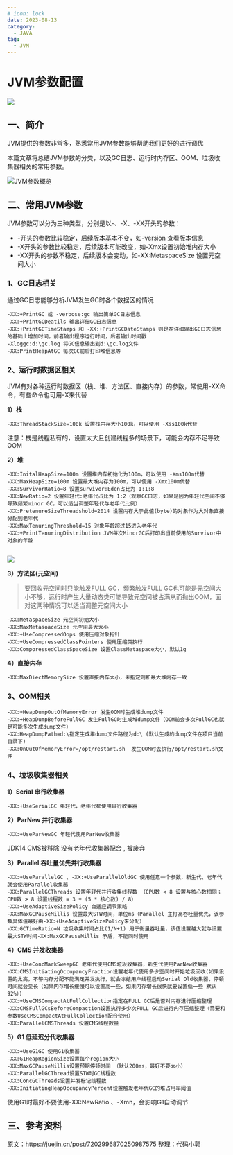 ```yaml
---
# icon: lock
date: 2023-08-13
category:
  - JAVA
tag:
  - JVM
---
```


# JVM参数配置
![](http://cdn.gydblog.com/images/sucai/sc-1.jpg)

## 一、简介
JVM提供的参数非常多，熟悉常用JVM参数能够帮助我们更好的进行调优

本篇文章将总结JVM参数的分类，以及GC日志、运行时内存区、OOM、垃圾收集器相关的常用参数。

![JVM参数概览](http://cdn.gydblog.com/images/java/jvm/jvm-21.jpg)

## 二、常用JVM参数
JVM参数可以分为三种类型，分别是以-、-X、-XX开头的参数：

- -开头的参数比较稳定，后续版本基本不变，如-version  查看版本信息
- -X开头的参数比较稳定，后续版本可能改变，如-Xmx设置初始堆内存大小
- -XX开头的参数不稳定，后续版本会变动，如-XX:MetaspaceSize 设置元空间大小 

### 1、GC日志相关
通过GC日志能够分析JVM发生GC时各个数据区的情况

```
-XX:+PrintGC 或 -verbose:gc 输出简单GC日志信息
-XX:+PrintGCDeatils 输出详细GC日志信息
-XX:+PrintGCTimeStamps 和 -XX:+PrintGCDateStamps 则是在详细输出GC日志信息的基础上增加时间，前者输出程序运行时间，后者输出时间戳
-Xloggc:d:\gc.log 将GC信息输出到d:\gc.log文件
-XX:PrintHeapAtGC 每次GC前后打印堆信息等
```

### 2、运行时数据区相关
JVM有对各种运行时数据区（栈、堆、方法区、直接内存）的参数，常使用-XX命令，有些命令也可用-X来代替

**1）栈**
```
-XX:ThreadStackSize=100k 设置栈内存大小100k，可以使用 -Xss100k代替
```

注意：栈是线程私有的，设置太大且创建线程多的场景下，可能会内存不足导致OOM


**2）堆**
```
-XX:InitalHeapSize=100m 设置堆内存初始化为100m，可以使用 -Xms100m代替
-XX:MaxHeapSize=100m 设置最大堆内存为100m，可以使用 -Xmx100m代替  
-XX:SurvivorRatio=8 设置survivor:Eden占比为 1:1:8
-XX:NewRatio=2 设置年轻代:老年代占比为 1:2（观察GC日志，如果是因为年轻代空间不够导致频繁minor GC，可以适当调整年轻代与老年代比例）  
-XX:PretenureSizeThreadshold=2014 设置内存大于此值(byte)的对象作为大对象直接分配到老年代
-XX:MaxTenuringThreshold=15 对象年龄超过15进入老年代
-XX:+PrintTenuringDistribution JVM每次MinorGC后打印出当前使用的Survivor中对象的年龄
 
```

![](http://cdn.gydblog.com/images/sucai/sc-5.png)

**3）方法区(元空间)**
> 要回收元空间时只能触发FULL GC，频繁触发FULL GC也可能是元空间大小不够，运行时产生大量动态类可能导致元空间被占满从而抛出OOM，面对这两种情况可以适当调整元空间大小
```
-XX:MetaspaceSize 元空间初始大小
-XX:MaxMetasoaceSize 元空间最大大小
-XX:+UseCompressedOops 使用压缩对象指针
-XX:+UseCompressedClassPointers 使用压缩类执行
-XX:ComporessedClassSpaceSize 设置ClassMetaspace大小，默认1g
```

**4）直接内存**
```
-XX:MaxDiectMemorySize 设置直接内存大小，未指定则和最大堆内存一致
```

### 3、OOM相关  
```
-XX:+HeapDumpOutOfMemoryError 发生OOM时生成堆dump文件
-XX:+HeapDumpBeforeFullGC 发生FullGC时生成堆dump文件（OOM前会多次FullGC也就是可能多次生成dump文件）
-XX:HeapDumpPath=d:\指定生成堆dump文件路径为d:\ (默认生成的dump文件在项目当前目录下)
-XX:OnOutOfMemoryError=/opt/restart.sh  发生OOM时去执行/opt/restart.sh文件
```

### 4、垃圾收集器相关
**1）Serial 串行收集器**
```
-XX:+UseSerialGC 年轻代，老年代都使用串行收集器
```

**2）ParNew 并行收集器**
```
-XX:+UseParNewGC 年轻代使用ParNew收集器
```

JDK14 CMS被移除 没有老年代收集器配合 , 被废弃

**3）Parallel 吞吐量优先并行收集器**
```
-XX:+UseParallelGC 、-XX:+UseParallelOldGC 使用任意一个参数，新生代、老年代就会使用Parallel收集器
-XX:ParallelGCThreads 设置年轻代并行收集线程数 （CPU数 < 8 设置与核心数相同；CPU数 > 8 设置线程数 = 3 + (5 * 核心数) / 8）
-XX:+UseAdaptiveSizePolicy 自适应调节策略
-XX:MaxGCPauseMillis 设置最大STW时间，单位ms（Parallel 主打高吞吐量优先，该参数具体值最好由-XX:+UseAdaptiveSizePolicy来分配）
-XX:GCTimeRatio=N 垃圾收集时间占比(1/N+1) 用于衡量吞吐量，该值设置越大就与设置最大STW时间-XX:MaxGCPauseMillis 矛盾，不能同时使用
```

**4）CMS 并发收集器**
```
-XX:+UseConcMarkSweepGC 老年代使用CMS垃圾收集器，新生代使用ParNew收集器
-XX:CMSInitiatingOccupancyFraction设置老年代使用多少空间时开始垃圾回收(如果设置的太高，不够内存分配不能满足并发执行，就会冻结用户线程启动Serial Old收集器，停顿时间就会变长（如果内存增长缓慢可以设置高一些，如果内存增长很快就要设置低一些 默认92%）)
-XX:+UseCMSCompactAtFullCollection指定在FULL GC后是否对内存进行压缩整理
-XX:CMSFullGCsBeforeCompaction设置执行多少次FULL GC后进行内存压缩整理（需要和参数UseCMSCompactAtFullCollection配合使用）
-XX:ParallelCMSThreads 设置CMS线程数量
```

**5）G1 低延迟分代收集器**
```
-XX:+UseG1GC 使用G1收集器
-XX:G1HeapRegionSize设置每个region大小
-XX:MaxGCPauseMillis设置预期停顿时间 （默认200ms，最好不要太小）
-XX:ParallelGCThread设置STW时GC线程数
-XX:ConcGCThreads设置并发标记线程数
-XX:InitiatingHeapOccupancyPercent设置触发老年代GC的堆占用率阈值
```

使用G1时最好不要使用-XX:NewRatio 、-Xmn，会影响G1自动调节


## 三、参考资料
原文：https://juejin.cn/post/7202996870250987575
整理：代码小郭
